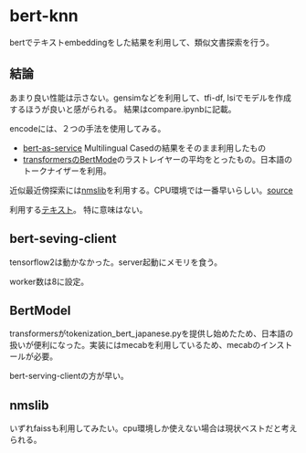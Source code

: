 # bert-knn

bertでテキストembeddingをした結果を利用して、類似文書探索を行う。

## 結論

あまり良い性能は示さない。gensimなどを利用して、tfi-df, lsiでモデルを作成するほうが良いと感がられる。
結果はcompare.ipynbに記載。

encodeには、２つの手法を使用してみる。

- [bert-as-service](https://github.com/hanxiao/bert-as-service) Multilingual Casedの結果をそのまま利用したもの
- [transformersのBertMode](https://github.com/huggingface/transformers)のラストレイヤーの平均をとったもの。日本語のトークナイザーを利用。

近似最近傍探索には[nmslib](https://github.com/nmslib/nmslib)を利用する。CPU環境では一番早いらしい。[source](https://github.com/erikbern/ann-benchmarks)

利用する[テキスト](https://www.kaggle.com/team-ai/shinzo-abe-japanese-prime-minister-twitter-nlp/version/1)。
特に意味はない。



## bert-seving-client

tensorflow2は動かなかった。server起動にメモリを食う。

worker数は8に設定。

## BertModel

transformersがtokenization_bert_japanese.pyを提供し始めたため、日本語の扱いが便利になった。実装にはmecabを利用しているため、mecabのインストールが必要。

bert-serving-clientの方が早い。

## nmslib

いずれfaissも利用してみたい。cpu環境しか使えない場合は現状ベストだと考えられる。